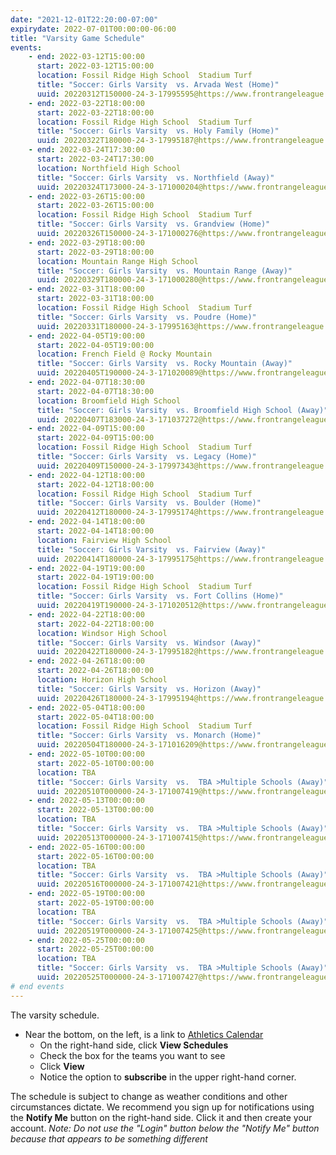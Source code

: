 ```yaml
---
date: "2021-12-01T22:20:00-07:00"
expirydate: 2022-07-01T00:00:00-06:00
title: "Varsity Game Schedule"
events:
    - end: 2022-03-12T15:00:00
      start: 2022-03-12T15:00:00
      location: Fossil Ridge High School  Stadium Turf
      title: "Soccer: Girls Varsity  vs. Arvada West (Home)"
      uuid: 20220312T150000-24-3-17995595@https://www.frontrangeleague.org
    - end: 2022-03-22T18:00:00
      start: 2022-03-22T18:00:00
      location: Fossil Ridge High School  Stadium Turf
      title: "Soccer: Girls Varsity  vs. Holy Family (Home)"
      uuid: 20220322T180000-24-3-17995187@https://www.frontrangeleague.org
    - end: 2022-03-24T17:30:00
      start: 2022-03-24T17:30:00
      location: Northfield High School
      title: "Soccer: Girls Varsity  vs. Northfield (Away)"
      uuid: 20220324T173000-24-3-171000204@https://www.frontrangeleague.org
    - end: 2022-03-26T15:00:00
      start: 2022-03-26T15:00:00
      location: Fossil Ridge High School  Stadium Turf
      title: "Soccer: Girls Varsity  vs. Grandview (Home)"
      uuid: 20220326T150000-24-3-171000276@https://www.frontrangeleague.org
    - end: 2022-03-29T18:00:00
      start: 2022-03-29T18:00:00
      location: Mountain Range High School
      title: "Soccer: Girls Varsity  vs. Mountain Range (Away)"
      uuid: 20220329T180000-24-3-171000280@https://www.frontrangeleague.org
    - end: 2022-03-31T18:00:00
      start: 2022-03-31T18:00:00
      location: Fossil Ridge High School  Stadium Turf
      title: "Soccer: Girls Varsity  vs. Poudre (Home)"
      uuid: 20220331T180000-24-3-17995163@https://www.frontrangeleague.org
    - end: 2022-04-05T19:00:00
      start: 2022-04-05T19:00:00
      location: French Field @ Rocky Mountain
      title: "Soccer: Girls Varsity  vs. Rocky Mountain (Away)"
      uuid: 20220405T190000-24-3-171020089@https://www.frontrangeleague.org
    - end: 2022-04-07T18:30:00
      start: 2022-04-07T18:30:00
      location: Broomfield High School
      title: "Soccer: Girls Varsity  vs. Broomfield High School (Away)"
      uuid: 20220407T183000-24-3-171037272@https://www.frontrangeleague.org
    - end: 2022-04-09T15:00:00
      start: 2022-04-09T15:00:00
      location: Fossil Ridge High School  Stadium Turf
      title: "Soccer: Girls Varsity  vs. Legacy (Home)"
      uuid: 20220409T150000-24-3-17997343@https://www.frontrangeleague.org
    - end: 2022-04-12T18:00:00
      start: 2022-04-12T18:00:00
      location: Fossil Ridge High School  Stadium Turf
      title: "Soccer: Girls Varsity  vs. Boulder (Home)"
      uuid: 20220412T180000-24-3-17995174@https://www.frontrangeleague.org
    - end: 2022-04-14T18:00:00
      start: 2022-04-14T18:00:00
      location: Fairview High School
      title: "Soccer: Girls Varsity  vs. Fairview (Away)"
      uuid: 20220414T180000-24-3-17995175@https://www.frontrangeleague.org
    - end: 2022-04-19T19:00:00
      start: 2022-04-19T19:00:00
      location: Fossil Ridge High School  Stadium Turf
      title: "Soccer: Girls Varsity  vs. Fort Collins (Home)"
      uuid: 20220419T190000-24-3-171020512@https://www.frontrangeleague.org
    - end: 2022-04-22T18:00:00
      start: 2022-04-22T18:00:00
      location: Windsor High School
      title: "Soccer: Girls Varsity  vs. Windsor (Away)"
      uuid: 20220422T180000-24-3-17995182@https://www.frontrangeleague.org
    - end: 2022-04-26T18:00:00
      start: 2022-04-26T18:00:00
      location: Horizon High School
      title: "Soccer: Girls Varsity  vs. Horizon (Away)"
      uuid: 20220426T180000-24-3-17995194@https://www.frontrangeleague.org
    - end: 2022-05-04T18:00:00
      start: 2022-05-04T18:00:00
      location: Fossil Ridge High School  Stadium Turf
      title: "Soccer: Girls Varsity  vs. Monarch (Home)"
      uuid: 20220504T180000-24-3-171016209@https://www.frontrangeleague.org
    - end: 2022-05-10T00:00:00
      start: 2022-05-10T00:00:00
      location: TBA
      title: "Soccer: Girls Varsity  vs.  TBA >Multiple Schools (Away)"
      uuid: 20220510T000000-24-3-171007419@https://www.frontrangeleague.org
    - end: 2022-05-13T00:00:00
      start: 2022-05-13T00:00:00
      location: TBA
      title: "Soccer: Girls Varsity  vs.  TBA >Multiple Schools (Away)"
      uuid: 20220513T000000-24-3-171007415@https://www.frontrangeleague.org
    - end: 2022-05-16T00:00:00
      start: 2022-05-16T00:00:00
      location: TBA
      title: "Soccer: Girls Varsity  vs.  TBA >Multiple Schools (Away)"
      uuid: 20220516T000000-24-3-171007421@https://www.frontrangeleague.org
    - end: 2022-05-19T00:00:00
      start: 2022-05-19T00:00:00
      location: TBA
      title: "Soccer: Girls Varsity  vs.  TBA >Multiple Schools (Away)"
      uuid: 20220519T000000-24-3-171007425@https://www.frontrangeleague.org
    - end: 2022-05-25T00:00:00
      start: 2022-05-25T00:00:00
      location: TBA
      title: "Soccer: Girls Varsity  vs.  TBA >Multiple Schools (Away)"
      uuid: 20220525T000000-24-3-171007427@https://www.frontrangeleague.org
# end events
---
```


The varsity schedule.

<!--more-->

* Near the bottom, on the left, is a link to [Athletics Calendar][athletic
  schedules]
    * On the right-hand side, click **View Schedules**
    * Check the box for the teams you want to see
    * Click **View**
    * Notice the option to **subscribe** in the upper right-hand corner.

The schedule is subject to change as weather conditions and other circumstances
dictate. We recommend you sign up for notifications using the **Notify Me**
button on the right-hand side. Click it and then create your account. *Note: Do
not use the "Login" button below the "Notify Me" button because that appears to
be something different*

[frh-schedules]: https://frh.psdschools.org/about-our-school/calendars-schedules
[athletic schedules]: http://www.frontrangeleague.org/g5-bin/client.cgi?G5genie=812&school_id=5
